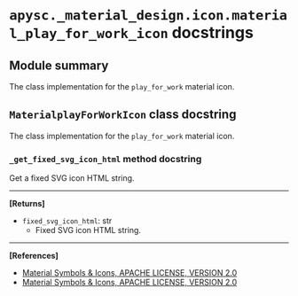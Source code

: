 # `apysc._material_design.icon.material_play_for_work_icon` docstrings

## Module summary

The class implementation for the `play_for_work` material icon.

## `MaterialplayForWorkIcon` class docstring

The class implementation for the `play_for_work` material icon.

### `_get_fixed_svg_icon_html` method docstring

Get a fixed SVG icon HTML string.<hr>

**[Returns]**

- `fixed_svg_icon_html`: str
  - Fixed SVG icon HTML string.

<hr>

**[References]**

- [Material Symbols & Icons, APACHE LICENSE, VERSION 2.0](https://fonts.google.com/icons?icon.size=24&icon.color=%23e8eaed)
- [Material Symbols & Icons, APACHE LICENSE, VERSION 2.0](https://www.apache.org/licenses/LICENSE-2.0.html)
